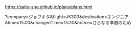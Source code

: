 https://saito-sho.github.io/plans/plans.html

 ?company=ジョブキタ&flight=JK300&destination=エンジニア&time=15:00&changedTime=15:30&notice=さらなる準備のため

